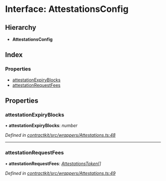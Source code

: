 # Interface: AttestationsConfig

## Hierarchy

* **AttestationsConfig**

## Index

### Properties

* [attestationExpiryBlocks](_wrappers_attestations_.attestationsconfig.md#attestationexpiryblocks)
* [attestationRequestFees](_wrappers_attestations_.attestationsconfig.md#attestationrequestfees)

## Properties

###  attestationExpiryBlocks

• **attestationExpiryBlocks**: *number*

*Defined in [contractkit/src/wrappers/Attestations.ts:48](https://github.com/celo-org/celo-monorepo/blob/master/packages/sdk/contractkit/src/wrappers/Attestations.ts#L48)*

___

###  attestationRequestFees

• **attestationRequestFees**: *[AttestationsToken](_wrappers_attestations_.attestationstoken.md)[]*

*Defined in [contractkit/src/wrappers/Attestations.ts:49](https://github.com/celo-org/celo-monorepo/blob/master/packages/sdk/contractkit/src/wrappers/Attestations.ts#L49)*
